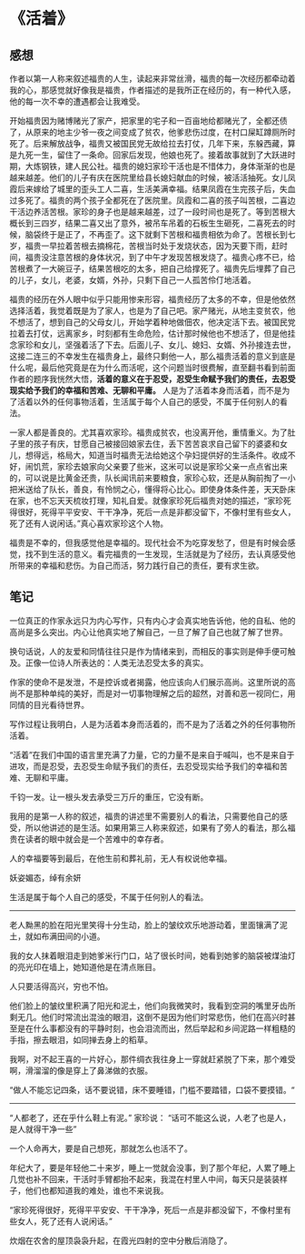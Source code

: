 # 《活着》

## 感想

作者以第一人称来叙述福贵的人生，读起来非常丝滑，福贵的每一次经历都牵动着我的心，那感觉就好像我是福贵，作者描述的是我所正在经历的，有一种代入感，他的每一次不幸的遭遇都会让我难受。

开始福贵因为赌博赌光了家产，把家里的宅子和一百亩地给都赌光了，全都还债了，从原来的地主少爷一夜之间变成了贫农，他爹悲伤过度，在村口屎缸蹲厕所时死了。后来解放战争，福贵又被国民党无故给拉去打仗，几年下来，东躲西藏，算是九死一生，留住了一条命。回家后发现，他娘也死了。接着故事就到了大跃进时期，大炼钢铁，建人民公社。福贵的媳妇家珍干活也是不惜体力，身体渐渐的也是越来越差。他们的儿子有庆在医院里给县长媳妇献血的时候，被活活抽死。女儿凤霞后来嫁给了城里的歪头工人二喜，生活美满幸福。结果凤霞在生完孩子后，失血过多死了。福贵的两个孩子全都死在了医院里。凤霞和二喜的孩子叫苦根，二喜边干活边养活苦根。家珍的身子也是越来越差，过了一段时间也是死了。等到苦根大概长到三四岁，结果二喜又出了意外，被吊车吊着的石板生生砸死，二喜死去的时候，脑袋终于是正了，不再歪了。这下就剩下苦根和福贵相依为命了。苦根长到七岁，福贵一早拉着苦根去摘棉花，苦根当时处于发烧状态，因为天要下雨，赶时间，福贵没注意苦根的身体状况，到了中午才发现苦根发烧了。福贵心疼不已，给苦根煮了一大碗豆子，结果苦根吃的太多，把自己给撑死了。福贵先后埋葬了自己的儿子，女儿，老婆，女婿，外孙，只剩下自己一人孤苦伶仃地活着。

福贵的经历在外人眼中似乎只能用惨来形容，福贵经历了太多的不幸，但是他依然选择活着，我觉着既是为了家人，也是为了自己吧。家产赌光，从地主变贫农，他不想活了，想到自己的父母女儿，开始学着种地做佃农，他决定活下去。被国民党拉着去打仗，远离家乡，时刻都有生命危险，估计那时候他也不想活了，但是他挂念家珍和女儿，坚强着活了下去。后面儿子、女儿、媳妇、女婿、外孙接连去世，这接二连三的不幸发生在福贵身上，最终只剩他一人，那么福贵活着的意义到底是什么呢，最后他究竟是在为什么而活呢，这个问题当时很费解，直至翻书看到前面作者的题序我恍然大悟，**活着的意义在于忍受，忍受生命赋予我们的责任，去忍受现实给予我们的幸福和苦难、无聊和平庸。** 人是为了活着本身而活着，而不是为了活着以外的任何事物活着，生活属于每个人自己的感受，不属于任何别人的看法。

一家人都是善良的。尤其喜欢家珍。福贵成贫农，也没离开他，重情重义。为了肚子里的孩子有庆，甘愿自己被接回娘家去住，丢下苦苦哀求自己留下的婆婆和女儿，想得远，格局大，知道当时福贵无法给她这个孕妇提供好的生活条件。收成不好，闹饥荒，家珍去娘家向父亲要了些米，这米可以说是家珍父亲一点点省出来的，可以说是比黄金还贵，队长闻讯前来要粮食，家珍心软，还是从胸前掏了一小把米送给了队长，善良，有怜悯之心，懂得将心比心。即使身体条件差，天天卧床在家，也不忘天天梳妆打理，知礼自爱。就像家珍死后福贵对她的描述，“家珍死得很好，死得平平安安、干干净净，死后一点是非都没留下，不像村里有些女人，死了还有人说闲话。”真心喜欢家珍这个人物。

福贵是不幸的，但我感觉他是幸福的。现代社会不为吃穿发愁了，但是有时候会感觉，找不到生活的意义。看完福贵的一生发现，生活就是为了经历，去认真感受他所带来的幸福和悲伤。为自己而活，努力践行自己的责任，要有求生欲。

## 笔记

一位真正的作家永远只为内心写作，只有内心才会真实地告诉他，他的自私、他的高尚是多么突出。内心让他真实地了解自己，一旦了解了自己也就了解了世界。

换句话说，人的友爱和同情往往只是作为情绪来到，而相反的事实则是伸手便可触及。正像一位诗人所表达的：人类无法忍受太多的真实。

作家的使命不是发泄，不是控诉或者揭露，他应该向人们展示高尚。这里所说的高尚不是那种单纯的美好，而是对一切事物理解之后的超然，对善和恶一视同仁，用同情的目光看待世界。

写作过程让我明白，人是为活着本身而活着的，而不是为了活着之外的任何事物所活着。

“活着”在我们中国的语言里充满了力量，它的力量不是来自于喊叫，也不是来自于进攻，而是忍受，去忍受生命赋予我们的责任，去忍受现实给予我们的幸福和苦难、无聊和平庸。

千钧一发。让一根头发去承受三万斤的重压，它没有断。

我用的是第一人称的叙述，福贵的讲述里不需要别人的看法，只需要他自己的感受，所以他讲述的是生活。如果用第三人称来叙述，如果有了旁人的看法，那么福贵在读者的眼中就会是一个苦难中的幸存者。

人的幸福要等到最后，在他生前和葬礼前，无人有权说他幸福。

妖姿媚态，绰有余妍

生活是属于每个人自己的感受，不属于任何别人的看法。

---

老人黝黑的脸在阳光里笑得十分生动，脸上的皱纹欢乐地游动着，里面镶满了泥土，就如布满田间的小道。

我的女人抹着眼泪走到她爹米行门口，站了很长时间，她看到她爹的脑袋被煤油灯的亮光印在墙上，她知道他是在清点账目。

人只要活得高兴，穷也不怕。

他们脸上的皱纹里积满了阳光和泥土，他们向我微笑时，我看到空洞的嘴里牙齿所剩无几。他们时常流出混浊的眼泪，这倒不是因为他们时常悲伤，他们在高兴时甚至是在什么事都没有的平静时刻，也会泪流而出，然后举起和乡间泥路一样粗糙的手指，擦去眼泪，如同掸去身上的稻草。

我啊，对不起王喜的一片好心，那件绸衣我往身上一穿就赶紧脱了下来，那个难受啊，滑溜溜的像是穿上了鼻涕做的衣服。

“做人不能忘记四条，话不要说错，床不要睡错，门槛不要踏错，口袋不要摸错。“

---

“人都老了，还在乎什么鞋上有泥。”
家珍说： “话可不能这么说，人老了也是人，是人就得干净一些”

一个人命再大，要是自己想死，那就怎么也活不了。

年纪大了，要是年轻他二十来岁，睡上一觉就会没事，到了那个年纪，人累了睡上几觉也补不回来，干活时手臂都抬不起来，我混在村里人中间，每天只是装装样子，他们也都知道我的难处，谁也不来说我。

“家珍死得很好，死得平平安安、干干净净，死后一点是非都没留下，不像村里有些女人，死了还有人说闲话。”

炊烟在农舍的屋顶袅袅升起，在霞光四射的空中分散后消隐了。
